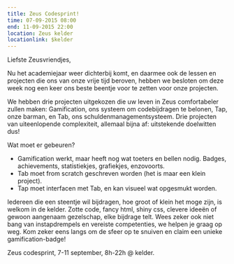 ```yaml
---
title: Zeus Codesprint!
time: 07-09-2015 08:00
end: 11-09-2015 22:00
location: Zeus kelder
locationlink: $kelder
---
```


Liefste Zeusvriendjes,

Nu het academiejaar weer dichterbij komt, en daarmee ook de lessen en projecten die ons van onze vrije tijd beroven, hebben we besloten om deze week nog een keer ons beste beentje voor te zetten voor onze projecten.

We hebben drie projecten uitgekozen die uw leven in Zeus comfortabeler zullen maken: Gamification, ons systeem om codebijdragen te belonen, Tap, onze barman, en Tab, ons schuldenmanagementsysteem. Drie projecten van uiteenlopende complexiteit, allemaal bijna af: uitstekende doelwitten dus!

Wat moet er gebeuren?

- Gamification werkt, maar heeft nog wat toeters en bellen nodig. Badges, achievements, statistiekjes, grafiekjes, enzovoorts.
- Tab moet from scratch geschreven worden (het is maar een klein project).
- Tap moet interfacen met Tab, en kan visueel wat opgesmukt worden.

Iedereen die een steentje wil bijdragen, hoe groot of klein het moge zijn, is welkom in de kelder. Zotte code, fancy html, shiny css, clevere ideeën of gewoon aangenaam gezelschap, elke bijdrage telt. Wees zeker ook niet bang van instapdrempels en vereiste competenties, we helpen je graag op weg. Kom zeker eens langs om de sfeer op te snuiven en claim een unieke gamification-badge!

Zeus codesprint, 7-11 september, 8h-22h @ kelder.
